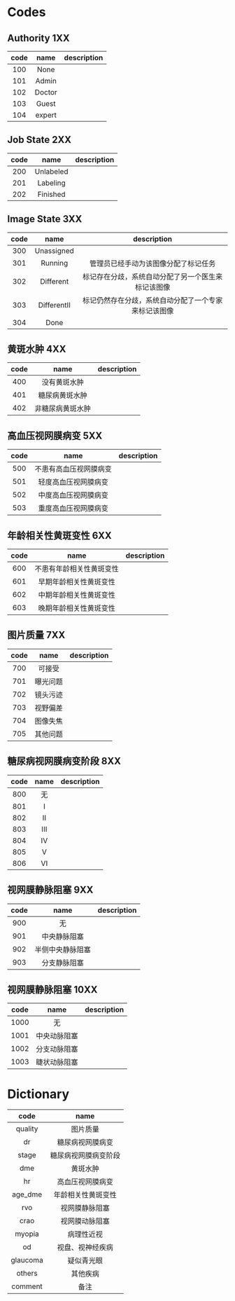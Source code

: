 # Codes

## Authority 1XX

| code |  name  | description |
| :--: | :----: | :---------: |
| 100  |  None  |             |
| 101  | Admin  |             |
| 102  | Doctor |             |
| 103  | Guest  |             |
| 104 | expert |			|


## Job State 2XX

| code |   name    | description |
| :--: | :-------: | :---------: |
| 200  | Unlabeled |             |
| 201  | Labeling  |             |
| 202  | Finished  |             |


## Image State 3XX

| code |    name    | description |
| :--: | :--------: | :---------: |
| 300  | Unassigned |             |
| 301  |  Running   |管理员已经手动为该图像分配了标记任务|
| 302  | Different  |标记存在分歧，系统自动分配了另一个医生来标记该图像|
| 303  | DifferentII  |标记仍然存在分歧，系统自动分配了一个专家来标记该图像|
| 304  |    Done    |             |

## 黄斑水肿 4XX

| code |    name    | description |
| :--: | :--------: | :---------: |
| 400  | 没有黄斑水肿 |             |
| 401  |  糖尿病黄斑水肿   |             |
| 402  | 非糖尿病黄斑水肿  |             |

## 高血压视网膜病变 5XX

| code |    name    | description |
| :--: | :--------: | :---------: |
| 500  | 不患有高血压视网膜病变 |             |
| 501  |  轻度高血压视网膜病变   |             |
| 502  | 中度高血压视网膜病变  |             |
| 503  | 重度高血压视网膜病变  |             |

## 年龄相关性黄斑变性 6XX

| code |    name    | description |
| :--: | :--------: | :---------: |
| 600  | 不患有年龄相关性黄斑变性 |             |
| 601  |  早期年龄相关性黄斑变性   |             |
| 602  | 中期年龄相关性黄斑变性  |             |
| 603  | 晚期年龄相关性黄斑变性  |             |

## 图片质量 7XX

| code |    name    | description |
| :--: | :--------: | :---------: |
| 700  | 可接受 |             |
| 701  | 曝光问题  |            |
| 702  | 镜头污迹  |             |
| 703  | 视野偏差  |             |
| 704  | 图像失焦  |             |
| 705  | 其他问题  |             |

## 糖尿病视网膜病变阶段 8XX

| code |    name    | description |
| :--: | :--------: | :---------: |
| 800  | 无 |             |
| 801  | I  |            |
| 802  | II  |             |
| 803  | III  |             |
| 804  | IV  |             |
| 805  | V  |             |
| 806  | VI  |             |

## 视网膜静脉阻塞 9XX

| code |    name    | description |
| :--: | :--------: | :---------: |
| 900  | 无 |             |
| 901  | 中央静脉阻塞  |            |
| 902  | 半侧中央静脉阻塞  |             |
| 903  | 分支静脉阻塞  |             |

## 视网膜静脉阻塞 10XX

| code |    name    | description |
| :--: | :--------: | :---------: |
| 1000  | 无 |             |
| 1001  | 中央动脉阻塞  |            |
| 1002  | 分支动脉阻塞  |             |
| 1003  | 睫状动脉阻塞  |             |

# Dictionary

| code |    name    |
| :--: | :--------: |
| quality | 图片质量 |
| dr | 糖尿病视网膜病变 |
| stage | 糖尿病视网膜病变阶段 |
| dme | 黄斑水肿 |
| hr | 高血压视网膜病变 |
| age_dme | 年龄相关性黄斑变性 |
| rvo | 视网膜静脉阻塞 |	
| crao | 视网膜动脉阻塞 |
| myopia  | 病理性近视 |
| od | 视盘、视神经疾病 |
| glaucoma | 疑似青光眼 |
| others | 其他疾病 |
| comment | 备注 |


